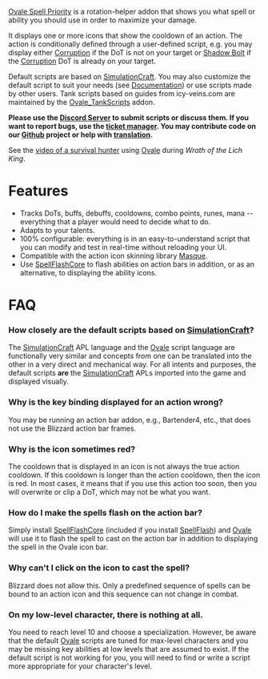 [Ovale Spell Priority][ovale] is a rotation-helper addon that shows you what spell or ability you should use in order to maximize your damage.

It displays one or more icons that show the cooldown of an action. The action is conditionally defined through a user-defined script, e.g. you may display either [Corruption][] if the DoT is not on your target or [Shadow Bolt][] if the [Corruption][] DoT is already on your target.

Default scripts are based on [SimulationCraft][]. You may also customize the default script to suit your needs (see [Documentation][]) or use scripts made by other users.
Tank scripts based on guides from icy-veins.com are maintained by the [Ovale_TankScripts][] addon.

**Please use the [Discord Server][ovale-discord] to submit scripts or discuss them. If you want to report bugs, use the [ticket manager][ovale-tickets]. You may contribute code on our [Github][] project or help with [translation][].**

See the [video of a survival hunter][ovale-video] using [Ovale][] during _Wrath of the Lich King_.

# Features

-   Tracks DoTs, buffs, debuffs, cooldowns, combo points, runes, mana -- everything that a player would need to decide what to do.
-   Adapts to your talents.
-   100% configurable: everything is in an easy-to-understand script that you can modify and test in real-time without reloading your UI.
-   Compatible with the action icon skinning library [Masque][].
-   Use [SpellFlashCore][] to flash abilities on action bars in addition, or as an alternative, to displaying the ability icons.

# FAQ

### How closely are the default scripts based on [SimulationCraft][]?

The [SimulationCraft][] APL language and the [Ovale][] script language are functionally very similar and concepts from one can be translated into the other in a very direct and mechanical way. For all intents and purposes, the default scripts **are** the [SimulationCraft][] APLs imported into the game and displayed visually.

### Why is the key binding displayed for an action wrong?

You may be running an action bar addon, e.g., Bartender4, etc., that does not use the Blizzard action bar frames.

### Why is the icon sometimes red?

The cooldown that is displayed in an icon is not always the true action cooldown. If this cooldown is longer than the action cooldown, then the icon is red. In most cases, it means that if you use this action too soon, then you will overwrite or clip a DoT, which may not be what you want.

### How do I make the spells flash on the action bar?

Simply install [SpellFlashCore][] (included if you install [SpellFlash][]) and [Ovale][] will use it to flash the spell to cast on the action bar in addition to displaying the spell in the Ovale icon bar.

### Why can't I click on the icon to cast the spell?

Blizzard does not allow this. Only a predefined sequence of spells can be bound to an action icon and this sequence can not change in combat.

### On my low-level character, there is nothing at all.

You need to reach level 10 and choose a specialization. However, be aware that the default [Ovale][] scripts are tuned for max-level characters and you may be missing key abilities at low levels that are assumed to exist. If the default script is not working for you, you will need to find or write a script more appropriate for your character's level.

[corruption]: http://www.wowhead.com/spell=172
[documentation]: http://wow.curseforge.com/projects/ovale/pages/documentation/
[masque]: https://www.curseforge.com/wow/addons/masque
[ovale]: https://www.curseforge.com/wow/addons/ovale
[ovale_tankscripts]: https://www.curseforge.com/wow/addons/ovale_tankscripts
[recount]: http://www.curse.com/addons/wow/recount
[shadow bolt]: http://www.wowhead.com/spell=686
[simulationcraft]: http://code.google.com/p/simulationcraft/
[skada]: https://www.curseforge.com/wow/addons/skada
[spellflashcore]: https://www.curseforge.com/wow/addons/spellflashcore
[spellflash]: https://www.curseforge.com/wow/addons/spellflash
[ovale-discord]: https://discord.gg/PYPpCdc
[ovale-tickets]: https://github.com/Sidoine/Ovale/issues
[ovale-video]: http://www.youtube.com/watch?v=rNHvk9GpyiM "Ovale WotLK video"
[github]: https://github.com/Sidoine/Ovale
[translation]: https://crwd.in/ovale

